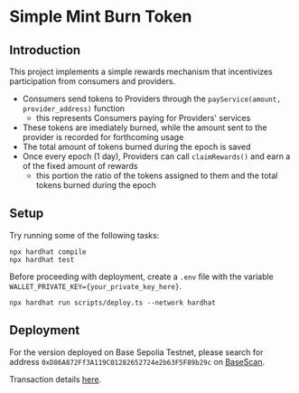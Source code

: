 # Simple Mint Burn Token

## Introduction

This project implements a simple rewards mechanism that incentivizes participation from consumers and providers.

* Consumers send tokens to Providers through the `payService(amount, provider_address)` function
    * this represents Consumers paying for Providers' services
* These tokens are imediately burned, while the amount sent to the provider is recorded for forthcoming usage
* The total amount of tokens burned during the epoch is saved
* Once every epoch (1 day), Providers can call `claimRewards()` and earn a of the fixed amount of rewards
    * this portion the ratio of the tokens assigned to them and the total tokens burned during the epoch

## Setup

Try running some of the following tasks:

```shell
npx hardhat compile
npx hardhat test
```

Before proceeding with deployment, create a `.env` file with the variable `WALLET_PRIVATE_KEY={your_private_key_here}`.

```shell
npx hardhat run scripts/deploy.ts --network hardhat
```

## Deployment

For the version deployed on Base Sepolia Testnet, please search for address `0xD86A872Ff3A119C01282652724e2b63F5F89b29c` on [BaseScan](https://sepolia.basescan.org/).

Transaction details [here](https://sepolia.basescan.org/address/0x2352809c01e330a52a55bdf104b8ff6ad606d9ff).